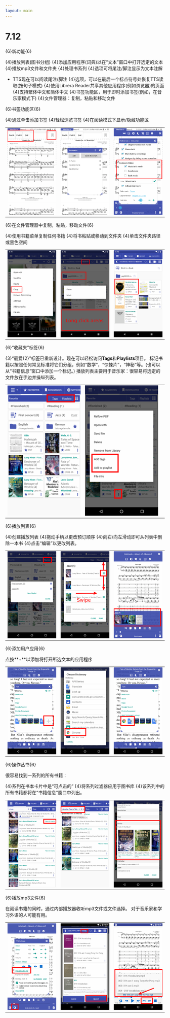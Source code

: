 ```yaml
---
layout: main
---
```


# 7.12

{6}新功能{6}

{4}播放列表(图书分组)
{4}添加应用程序(词典)以在“文本”窗口中打开选定的文本
{4}播放mp3文件和文件夹
{4}处理书系列
{4}选项可将尾注/脚注显示为文本注解
* TTS现在可以阅读尾注/脚注
{4}选项，可以在最后一个标点符号处恢复TTS读取(按句子模式)
{4}使用Librera Reader共享其他应用程序(例如浏览器)的页面
{4}支持繁体中文和简体中文
{4}书签功能区，用于即时添加书签(例如，在音乐家模式下)
{4}文件管理器：复制，粘贴和移动文件

{6}书签功能区{6}

{4}通过单击添加书签
{4}轻松浏览书签
{4}在阅读模式下显示/隐藏功能区

||||
|-|-|-|
|![](19.png)|![](20.png)|![](21.png)|

{6}在文件管理器中复制，粘贴，移动文件{6}

{4}使用书籍菜单复制任何书籍
{4}将书粘贴或移动到文件夹
{4}单击文件夹路径或黑色空间

||||
|-|-|-|
|![](16.png)|![](17.png)|![](18.png)|

{6}“收藏夹”标签{6}

{3}“最爱{2}”标签已重新设计。现在可以轻松访问**Tags**和**Playlists**项目。
标记书籍以按照任何常见标准将它们分组，例如“数学”，“惊悚片”，“神秘”等。(也可以从“书籍信息”窗口中添加一个标记。)
播放列表主要用于音乐家：很容易将选定的文件放在手边并操纵列表。

||||
|-|-|-|
|![](1.png)|![](2.png)||

{6}播放列表{6}

{4}创建播放列表
{4}拖动手柄以更改预订顺序
{4}向右/向左滑动即可从列表中删除一本书
{4}点击“编辑”以更改列表。

||||
|-|-|-|
|![](4.png)|![](5.png)|![](6.png)|

{6}添加用户应用{6}

点按**+**以添加将打开所选文本的应用程序

||||
|-|-|-|
|![](7.png)|![](8.png)|![](9.png)|

{6}操作丛书{6}

很容易找到一系列的所有书籍：

{4}系列在书本卡片中是“可点击的”
{4}将系列过滤器应用于图书库
{4}该系列中的所有书籍都将在“书籍信息”窗口中列出。

||||
|-|-|-|
|![](10.png)|![](11.png)|![](12.png)|

{6}播放mp3文件{6}

在阅读书籍的同时，通过内部播放器收听mp3文件或文件选择。
对于音乐家和学习外语的人可能有用。

||||
|-|-|-|
|![](13.png)|![](14.png)|![](15.png)|


